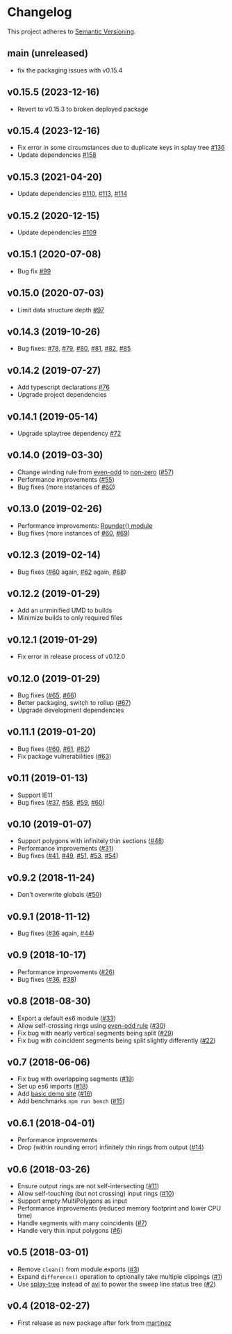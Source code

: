 # Changelog

This project adheres to [Semantic Versioning](https://semver.org/).

## main (unreleased)

- fix the packaging issues with v0.15.4

## v0.15.5 (2023-12-16)

- Revert to v0.15.3 to broken deployed package

## v0.15.4 (2023-12-16)

- Fix error in some circumstances due to duplicate keys in splay tree [#136](https://github.com/mfogel/polygon-clipping/pull/136)
- Update dependencies [#158](https://github.com/mfogel/polygon-clipping/pull/158)

## v0.15.3 (2021-04-20)

- Update dependencies [#110](https://github.com/mfogel/polygon-clipping/pull/110), [#113](https://github.com/mfogel/polygon-clipping/pull/113), [#114](https://github.com/mfogel/polygon-clipping/pull/114)

## v0.15.2 (2020-12-15)

- Update dependencies [#109](https://github.com/mfogel/polygon-clipping/pull/109)

## v0.15.1 (2020-07-08)

- Bug fix [#99](https://github.com/mfogel/polygon-clipping/issues/99)

## v0.15.0 (2020-07-03)

- Limit data structure depth [#97](https://github.com/mfogel/polygon-clipping/issues/97)

## v0.14.3 (2019-10-26)

- Bug fixes: [#78](https://github.com/mfogel/polygon-clipping/issues/78), [#79](https://github.com/mfogel/polygon-clipping/issues/79), [#80](https://github.com/mfogel/polygon-clipping/issues/80), [#81](https://github.com/mfogel/polygon-clipping/issues/81), [#82](https://github.com/mfogel/polygon-clipping/issues/82), [#85](https://github.com/mfogel/polygon-clipping/issues/85)

## v0.14.2 (2019-07-27)

- Add typescript declarations [#76](https://github.com/mfogel/polygon-clipping/issues/76)
- Upgrade project dependencies

## v0.14.1 (2019-05-14)

- Upgrade splaytree dependency [#72](https://github.com/mfogel/polygon-clipping/issues/72)

## v0.14.0 (2019-03-30)

- Change winding rule from [even-odd](https://en.wikipedia.org/wiki/Even%E2%80%93odd_rule) to [non-zero](https://en.wikipedia.org/wiki/Nonzero-rule) ([#57](https://github.com/mfogel/polygon-clipping/issues/57))
- Performance improvements ([#55](https://github.com/mfogel/polygon-clipping/issues/55))
- Bug fixes (more instances of [#60](https://github.com/mfogel/polygon-clipping/issues/60))

## v0.13.0 (2019-02-26)

- Performance improvements: [Rounder() module](https://github.com/mfogel/polygon-clipping/commit/59b6713d4e72eedf23d64d0ac2a51c84ddce1df7)
- Bug fixes (more instances of [#60](https://github.com/mfogel/polygon-clipping/issues/60), [#69](https://github.com/mfogel/polygon-clipping/issues/69))

## v0.12.3 (2019-02-14)

- Bug fixes ([#60](https://github.com/mfogel/polygon-clipping/issues/60) again, [#62](https://github.com/mfogel/polygon-clipping/issues/62) again, [#68](https://github.com/mfogel/polygon-clipping/issues/68))

## v0.12.2 (2019-01-29)

- Add an unminified UMD to builds
- Minimize builds to only required files

## v0.12.1 (2019-01-29)

- Fix error in release process of v0.12.0

## v0.12.0 (2019-01-29)

- Bug fixes ([#65](https://github.com/mfogel/polygon-clipping/issues/65), [#66](https://github.com/mfogel/polygon-clipping/issues/66))
- Better packaging, switch to rollup ([#67](https://github.com/mfogel/polygon-clipping/issues/67))
- Upgrade development dependencies

## v0.11.1 (2019-01-20)

- Bug fixes ([#60](https://github.com/mfogel/polygon-clipping/issues/60), [#61](https://github.com/mfogel/polygon-clipping/issues/61), [#62](https://github.com/mfogel/polygon-clipping/issues/62))
- Fix package vulnerabilities ([#63](https://github.com/mfogel/polygon-clipping/issues/63))

## v0.11 (2019-01-13)

- Support IE11
- Bug fixes ([#37](https://github.com/mfogel/polygon-clipping/issues/37), [#58](https://github.com/mfogel/polygon-clipping/issues/58), [#59](https://github.com/mfogel/polygon-clipping/issues/59), [#60](https://github.com/mfogel/polygon-clipping/issues/60))

## v0.10 (2019-01-07)

- Support polygons with infinitely thin sections ([#48](https://github.com/mfogel/polygon-clipping/issues/48))
- Performance improvements ([#31](https://github.com/mfogel/polygon-clipping/issues/31))
- Bug fixes ([#41](https://github.com/mfogel/polygon-clipping/issues/41), [#49](https://github.com/mfogel/polygon-clipping/issues/49), [#51](https://github.com/mfogel/polygon-clipping/issues/51), [#53](https://github.com/mfogel/polygon-clipping/issues/53), [#54](https://github.com/mfogel/polygon-clipping/issues/54))

## v0.9.2 (2018-11-24)

- Don't overwrite globals ([#50](https://github.com/mfogel/polygon-clipping/issues/50))

## v0.9.1 (2018-11-12)

- Bug fixes ([#36](https://github.com/mfogel/polygon-clipping/issues/36) again, [#44](https://github.com/mfogel/polygon-clipping/issues/44))

## v0.9 (2018-10-17)

- Performance improvements ([#26](https://github.com/mfogel/polygon-clipping/issues/26))
- Bug fixes ([#36](https://github.com/mfogel/polygon-clipping/issues/36), [#38](https://github.com/mfogel/polygon-clipping/issues/38))

## v0.8 (2018-08-30)

- Export a default es6 module ([#33](https://github.com/mfogel/polygon-clipping/issues/33))
- Allow self-crossing rings using [even-odd rule](https://en.wikipedia.org/wiki/Even%E2%80%93odd_rule) ([#30](https://github.com/mfogel/polygon-clipping/issues/30))
- Fix bug with nearly vertical segments being split ([#29](https://github.com/mfogel/polygon-clipping/issues/29))
- Fix bug with coincident segments being split slightly differently ([#22](https://github.com/mfogel/polygon-clipping/issues/22))

## v0.7 (2018-06-06)

- Fix bug with overlapping segments ([#19](https://github.com/mfogel/polygon-clipping/issues/19))
- Set up es6 imports ([#18](https://github.com/mfogel/polygon-clipping/issues/18))
- Add [basic demo site](https://polygon-clipping.js.org/) ([#16](https://github.com/mfogel/polygon-clipping/issues/16))
- Add benchmarks `npm run bench` ([#15](https://github.com/mfogel/polygon-clipping/issues/15))

## v0.6.1 (2018-04-01)

- Performance improvements
- Drop (within rounding error) infinitely thin rings from output ([#14](https://github.com/mfogel/polygon-clipping/issues/14))

## v0.6 (2018-03-26)

- Ensure output rings are not self-intersecting ([#11](https://github.com/mfogel/polygon-clipping/issues/11))
- Allow self-touching (but not crossing) input rings ([#10](https://github.com/mfogel/polygon-clipping/issues/10))
- Support empty MultiPolygons as input
- Performance improvements (reduced memory footprint and lower CPU time)
- Handle segments with many coincidents ([#7](https://github.com/mfogel/polygon-clipping/issues/7))
- Handle very thin input polygons ([#6](https://github.com/mfogel/polygon-clipping/issues/6))

## v0.5 (2018-03-01)

- Remove `clean()` from module.exports ([#3](https://github.com/mfogel/polygon-clipping/issues/3))
- Expand `difference()` operation to optionally take multiple clippings ([#1](https://github.com/mfogel/polygon-clipping/issues/1))
- Use [splay-tree](https://github.com/w8r/splay-tree) instead of [avl](https://github.com/w8r/avl) to power the sweep line status tree ([#2](https://github.com/mfogel/polygon-clipping/issues/2))

## v0.4 (2018-02-27)

- First release as new package after fork from [martinez](https://github.com/w8r/martinez)
